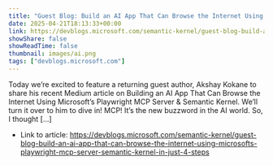 ```yaml
---
title: "Guest Blog: Build an AI App That Can Browse the Internet Using Microsoft’s Playwright MCP Server & Semantic Kernel — in Just 4 Steps"
date: 2025-04-21T18:13:33+00:00
link: https://devblogs.microsoft.com/semantic-kernel/guest-blog-build-an-ai-app-that-can-browse-the-internet-using-microsofts-playwright-mcp-server-semantic-kernel-in-just-4-steps
showShare: false
showReadTime: false
thumbnail: images/ai.png
tags: ["devblogs.microsoft.com"]
---
```

Today we’re excited to feature a returning guest author, Akshay Kokane to share his recent Medium article on Building an AI App That Can Browse the Internet Using Microsoft’s Playwright MCP Server & Semantic Kernel. We’ll turn it over to him to dive in! MCP! It’s the new buzzword in the AI world. So, I thought […]

- Link to article: https://devblogs.microsoft.com/semantic-kernel/guest-blog-build-an-ai-app-that-can-browse-the-internet-using-microsofts-playwright-mcp-server-semantic-kernel-in-just-4-steps